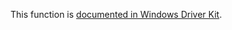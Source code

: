 This function is [documented in Windows Driver Kit](https://learn.microsoft.com/en-us/windows-hardware/drivers/ddi/wdm/nf-wdm-rtlinitutf8stringex).
